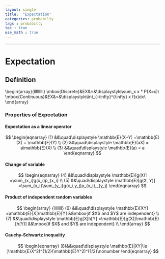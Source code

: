 ```yaml
---
layout: single
title:  "Expectation"
categories: probabilty
tags : probabilty
toc : true
use_math : true
---
```


---

# Expectation

## Definition


\begin{array}{lllllllll}
\mbox{Discrete}&EX&=&\displaystyle\sum_x x * P(X=x)\\
\mbox{Continuous}&EX&=&\displaystyle\int_{-\infty}^{\infty} x f(x)dx\\
\end{array}


### Properties of Expectation

#### Expectation as a linear operator

$$
\begin{eqnarray}
(1) &&\quad\displaystyle \mathbb{E}(X+Y) =\mathbb{E}(X) + \mathbb{E}(Y) \\
(2) &&\quad\displaystyle \mathbb{E}(aX) = a\mathbb{E}(X) \\
(3) &&\quad\displaystyle \mathbb{E}(a) = a
\end{eqnarray}
$$

#### Change of variable

$$
\begin{eqnarray}
(4) &&\quad\displaystyle \mathbb{E}[g(X)] =\sum_{x_i}g(x_i)p_{x_i} \\
(5) &&\quad\displaystyle \mathbb{E}[g(X, Y)] =\sum_{x_i}\sum_{y_j}g(x_i,y_j)p_{x_i},_{y_j}
\end{eqnarray}
$$

#### Product of independent random variables

$$
\begin{array} {llllllll}
(6) &&\quad\displaystyle \mathbb{E}[XY] =\mathbb{E}[X]\mathbb{E}[Y] &&\mbox{if $X$ and $Y$ are independent} \\
(7) &&\quad\displaystyle \mathbb{E}g[X]h[Y] =\mathbb{E}[g(X)]\mathbb{E}[h(Y)] &&\mbox{if $X$ and $Y$ are independent} \\
\end{array}
$$

#### Cauchy-Schwartz inequality

$$
\begin{eqnarray}
(8)&&\quad\displaystyle \mathbb{E}|XY|\le (\mathbb{E}X^2)^{1/2}(\mathbb{E}Y^2)^{1/2}\nonumber
\end{eqnarray}
$$











